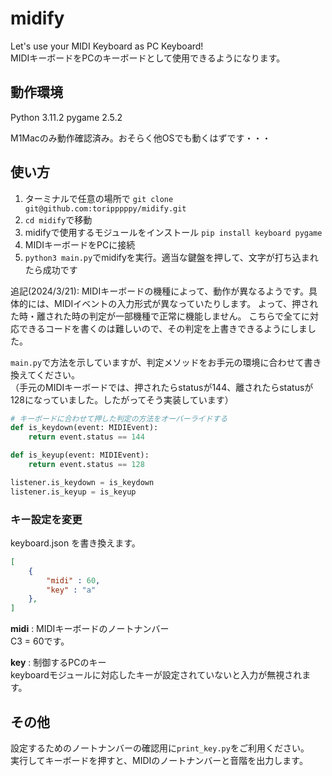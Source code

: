 # midify
Let's use your MIDI Keyboard as PC Keyboard!<br>
MIDIキーボードをPCのキーボードとして使用できるようになります。

## 動作環境
Python 3.11.2
pygame 2.5.2

M1Macのみ動作確認済み。おそらく他OSでも動くはずです・・・

## 使い方
1. ターミナルで任意の場所で `git clone git@github.com:toripppppy/midify.git`
2. `cd midify`で移動
3. midifyで使用するモジュールをインストール `pip install keyboard pygame`
4. MIDIキーボードをPCに接続
5. `python3 main.py`でmidifyを実行。適当な鍵盤を押して、文字が打ち込まれたら成功です

追記(2024/3/21):
MIDIキーボードの機種によって、動作が異なるようです。具体的には、MIDIイベントの入力形式が異なっていたりします。
よって、押された時・離された時の判定が一部機種で正常に機能しません。
こちらで全てに対応できるコードを書くのは難しいので、その判定を上書きできるようにしました。

`main.py`で方法を示していますが、判定メソッドをお手元の環境に合わせて書き換えてください。<br>
（手元のMIDIキーボードでは、押されたらstatusが144、離されたらstatusが128になっていました。したがってそう実装しています）
```python
# キーボードに合わせて押した判定の方法をオーバーライドする
def is_keydown(event: MIDIEvent):
    return event.status == 144

def is_keyup(event: MIDIEvent):
    return event.status == 128

listener.is_keydown = is_keydown
listener.is_keyup = is_keyup
```

### キー設定を変更
keyboard.json を書き換えます。
```json:keybind.json
[
    {
        "midi" : 60,
        "key" : "a"
    },
]
```
**midi** : MIDIキーボードのノートナンバー  
C3 = 60です。  

**key** : 制御するPCのキー  
keyboardモジュールに対応したキーが設定されていないと入力が無視されます。

## その他
設定するためのノートナンバーの確認用に`print_key.py`をご利用ください。<br>
実行してキーボードを押すと、MIDIのノートナンバーと音階を出力します。
